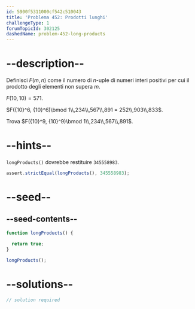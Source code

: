 ```yaml
---
id: 5900f5311000cf542c510043
title: 'Problema 452: Prodotti lunghi'
challengeType: 1
forumTopicId: 302125
dashedName: problem-452-long-products
---
```


# --description--

Definisci $F(m, n)$ come il numero di $n$-uple di numeri interi positivi per cui il prodotto degli elementi non supera $m$.

$F(10, 10) = 571$.

$F({10}^6, {10}^6)\bmod 1\\,234\\,567\\,891 = 252\\,903\\,833$.

Trova $F({10}^9, {10}^9)\bmod 1\\,234\\,567\\,891$.

# --hints--

`longProducts()` dovrebbe restituire `345558983`.

```js
assert.strictEqual(longProducts(), 345558983);
```

# --seed--

## --seed-contents--

```js
function longProducts() {

  return true;
}

longProducts();
```

# --solutions--

```js
// solution required
```
